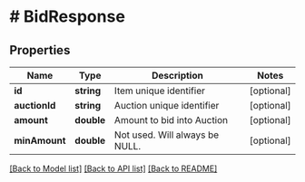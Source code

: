# # BidResponse

## Properties

Name | Type | Description | Notes
------------ | ------------- | ------------- | -------------
**id** | **string** | Item unique identifier | [optional] 
**auctionId** | **string** | Auction unique identifier | [optional] 
**amount** | **double** | Amount to bid into Auction | [optional] 
**minAmount** | **double** | Not used. Will always be NULL. | [optional] 

[[Back to Model list]](../../README.md#documentation-for-models) [[Back to API list]](../../README.md#documentation-for-api-endpoints) [[Back to README]](../../README.md)


